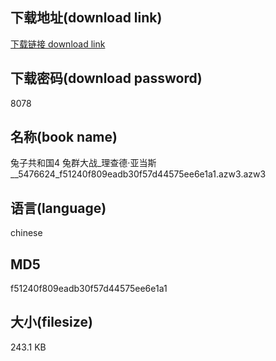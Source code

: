 ## 下载地址(download link)
[下载链接 download link](https://voluble-croquembouche-d321dc.netlify.app/?s=%E5%85%94%E5%AD%90%E5%85%B1%E5%92%8C%E5%9B%BD4+%E5%85%94%E7%BE%A4%E5%A4%A7%E6%88%98_%E7%90%86%E6%9F%A5%E5%BE%B7%C2%B7%E4%BA%9A%E5%BD%93%E6%96%AF__5476624_f51240f809eadb30f57d44575ee6e1a1.azw3)

## 下载密码(download password)
8078

## 名称(book name)
兔子共和国4 兔群大战_理查德·亚当斯__5476624_f51240f809eadb30f57d44575ee6e1a1.azw3.azw3

## 语言(language)
chinese

## MD5
f51240f809eadb30f57d44575ee6e1a1

## 大小(filesize)
243.1 KB
